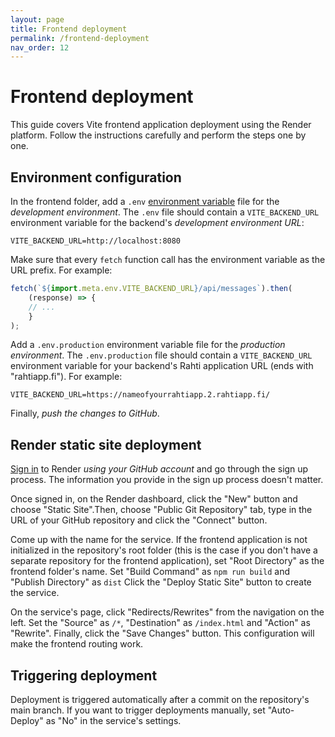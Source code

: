 ```yaml
---
layout: page
title: Frontend deployment
permalink: /frontend-deployment
nav_order: 12
---
```


# Frontend deployment

This guide covers Vite frontend application deployment using the Render platform. Follow the instructions carefully and perform the steps one by one.

## Environment configuration

In the frontend folder, add a `.env` [environment variable](https://vitejs.dev/guide/env-and-mode) file for the _development environment_. The `.env` file should contain a `VITE_BACKEND_URL` environment variable for the backend's _development environment URL_:

```
VITE_BACKEND_URL=http://localhost:8080
```

Make sure that every `fetch` function call has the environment variable as the URL prefix. For example:

```js
fetch(`${import.meta.env.VITE_BACKEND_URL}/api/messages`).then(
    (response) => {
    // ...
    }
);
```

Add a `.env.production` environment variable file for the _production environment_. The `.env.production` file should contain a `VITE_BACKEND_URL` environment variable for your backend's Rahti application URL (ends with "rahtiapp.fi"). For example:

```
VITE_BACKEND_URL=https://nameofyourrahtiapp.2.rahtiapp.fi/
```

Finally, _push the changes to GitHub_.

## Render static site deployment

[Sign in](https://dashboard.render.com/login) to Render _using your GitHub account_ and go through the sign up process. The information you provide in the sign up process doesn't matter.

Once signed in, on the Render dashboard, click the "New" button and choose "Static Site".Then, choose "Public Git Repository" tab, type in the URL of your GitHub repository and click the "Connect" button.

Come up with the name for the service. If the frontend application is not initialized in the repository's root folder (this is the case if you don't have a separate repository for the frontend application), set "Root Directory" as the frontend folder's name. Set "Build Command" as `npm run build` and "Publish Directory" as `dist` Click the "Deploy Static Site" button to create the service.

On the service's page, click "Redirects/Rewrites" from the navigation on the left. Set the "Source" as `/*`, "Destination" as `/index.html` and "Action" as "Rewrite". Finally, click the "Save Changes" button. This configuration will make the frontend routing work.

## Triggering deployment

Deployment is triggered automatically after a commit on the repository's main branch. If you want to trigger deployments manually, set "Auto-Deploy" as "No" in the service's settings.
